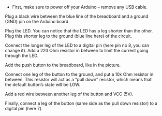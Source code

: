 * First, make sure to power off your Arduino – remove any USB cable.

Plug a black wire between the blue line of the breadboard and a ground (GND) pin on the Arduino board.

Plug the LED. You can notice that the LED has a leg shorter than the other. Plug this shorter leg to the ground (blue line here) of the circuit.

Connect the longer leg of the LED to a digital pin (here pin no 8, you can change it). Add a 220 Ohm resistor in between to limit the current going through the LED.

Add the push button to the breadboard, like in the picture.

Connect one leg of the button to the ground, and put a 10k Ohm resistor in between. This resistor will act as a “pull down” resistor, which means that the default button’s state will be LOW.

Add a red wire between another leg of the button and VCC (5V).

Finally, connect a leg of the button (same side as the pull down resistor) to a digital pin (here 7).
